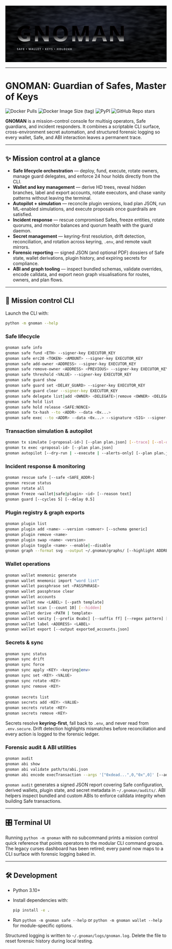 ![Sheen Banner](https://raw.githubusercontent.com/74Thirsty/74Thirsty/main/assets/gnoman.svg)

---

# GNOMAN: Guardian of Safes, Master of Keys

![Docker Pulls](https://img.shields.io/docker/pulls/gadgetsaavy/gnoman?style=for-the-badge&logo=docker&color=2496ED)
![Docker Image Size (tag)](https://img.shields.io/docker/image-size/gadgetsaavy/gnoman/latest?style=for-the-badge&logo=docker&color=0db7ed)
![PyPI](https://img.shields.io/pypi/v/gnoman-cli?style=for-the-badge&logo=python&color=3776AB)
![GitHub Repo stars](https://img.shields.io/github/stars/74Thirsty/gnoman-cli?style=for-the-badge&logo=github&color=181717)

**GNOMAN** is a mission-control console for multisig operators, Safe guardians, and incident responders. It combines a
scriptable CLI surface, cross-environment secret automation, and structured forensic logging so every wallet, Safe, and
ABI interaction leaves a permanent trace.

---

## ✨ Mission control at a glance

* **Safe lifecycle orchestration** &mdash; deploy, fund, execute, rotate owners, manage guard delegates, and enforce
  24&nbsp;hour holds directly from the CLI.
* **Wallet and key management** &mdash; derive HD trees, reveal hidden branches, label and export accounts, rotate
  executors, and chase vanity patterns without leaving the terminal.
* **Autopilot + simulation** &mdash; reconcile plugin versions, load plan JSON, run ML-enabled simulations, and execute
  proposals once guardrails are satisfied.
* **Incident response** &mdash; rescue compromised Safes, freeze entities, rotate quorums, and monitor balances and
  quorum health with the guard daemon.
* **Secret management** &mdash; keyring-first resolution, drift detection, reconciliation, and rotation across keyring,
  `.env`, and remote vault mirrors.
* **Forensic reporting** &mdash; signed JSON (and optional PDF) dossiers of Safe state, wallet derivations, plugin
  history, and expiring secrets for compliance.
* **ABI and graph tooling** &mdash; inspect bundled schemas, validate overrides, encode calldata, and export neon graph
  visualisations for routes, owners, and plan flows.

---

## 🚀 Mission control CLI

Launch the CLI with:

```bash
python -m gnoman --help
```

### Safe lifecycle

```bash
gnoman safe info
gnoman safe fund <ETH> --signer-key EXECUTOR_KEY
gnoman safe erc20 <TOKEN> <AMOUNT> --signer-key EXECUTOR_KEY
gnoman safe add-owner <ADDRESS> --signer-key EXECUTOR_KEY
gnoman safe remove-owner <ADDRESS> <PREVIOUS> --signer-key EXECUTOR_KEY
gnoman safe threshold <VALUE> --signer-key EXECUTOR_KEY
gnoman safe guard show
gnoman safe guard set <DELAY_GUARD> --signer-key EXECUTOR_KEY
gnoman safe guard clear --signer-key EXECUTOR_KEY
gnoman safe delegate list|add <OWNER> <DELEGATE>|remove <OWNER> <DELEGATE>
gnoman safe hold list
gnoman safe hold release <SAFE:NONCE>
gnoman safe tx-hash --to <ADDR> --data <0x...>
gnoman safe exec --to <ADDR> --data <0x...> --signature <SIG> --signer-key EXECUTOR_KEY
```

### Transaction simulation & autopilot

```bash
gnoman tx simulate [<proposal-id>] [--plan plan.json] [--trace] [--ml-off]
gnoman tx exec <proposal-id> [--plan plan.json]
gnoman autopilot [--dry-run | --execute | --alerts-only] [--plan plan.json]
```

### Incident response & monitoring

```bash
gnoman rescue safe [--safe <SAFE_ADDR>]
gnoman rescue status
gnoman rotate all
gnoman freeze <wallet|safe|plugin> <id> [--reason text]
gnoman guard [--cycles 5] [--delay 0.5]
```

### Plugin registry & graph exports

```bash
gnoman plugin list
gnoman plugin add <name> --version <semver> [--schema generic]
gnoman plugin remove <name>
gnoman plugin swap <name> <version>
gnoman plugin toggle <name> --enable|--disable
gnoman graph --format svg --output ~/.gnoman/graphs/ [--highlight ADDRESS]
```

### Wallet operations

```bash
gnoman wallet mnemonic generate
gnoman wallet mnemonic import "word list"
gnoman wallet passphrase set <PASSPHRASE>
gnoman wallet passphrase clear
gnoman wallet accounts
gnoman wallet new <LABEL> [--path template]
gnoman wallet scan [--count 10] [--hidden]
gnoman wallet derive <PATH | template>
gnoman wallet vanity [--prefix 0xabc] [--suffix ff] [--regex pattern] [--max-attempts 100000]
gnoman wallet label <ADDRESS> <LABEL>
gnoman wallet export [--output exported_accounts.json]
```

### Secrets & sync

```bash
gnoman sync status
gnoman sync drift
gnoman sync force
gnoman sync apply <KEY> <keyring|env>
gnoman sync set <KEY> <VALUE>
gnoman sync rotate <KEY>
gnoman sync remove <KEY>

gnoman secrets list
gnoman secrets add <KEY> <VALUE>
gnoman secrets rotate <KEY>
gnoman secrets remove <KEY>
```

Secrets resolve **keyring-first**, fall back to `.env`, and never read from `.env.secure`. Drift detection highlights
mismatches before reconciliation and every action is logged to the forensic ledger.

### Forensic audit & ABI utilities

```bash
gnoman audit
gnoman abi show
gnoman abi validate path/to/abi.json
gnoman abi encode execTransaction --args '["0xdead...",0,"0x",0]' [--address <SAFE_ADDR>]
```

`gnoman audit` generates a signed JSON report covering Safe configuration, derived wallets, plugin state, and secret
metadata in `~/.gnoman/audits/`. ABI helpers inspect bundled and custom ABIs to enforce calldata integrity when
building Safe transactions.

---

## 🎛️ Terminal UI

Running `python -m gnoman` with no subcommand prints a mission control quick reference that points operators to the
modular CLI command groups. The legacy curses dashboard has been retired; every panel now maps to a CLI surface with
forensic logging baked in.

---

## 🛠️ Development

* Python 3.10+
* Install dependencies with:

  ```bash
  pip install -e .
  ```
* Run `python -m gnoman safe --help` or `python -m gnoman wallet --help` for module-specific options.

Structured logging is written to `~/.gnoman/logs/gnoman.log`. Delete the file to reset forensic history during
local testing.

